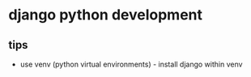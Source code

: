 
# django python development
## tips
- use venv (python virtual environments) - install django within venv

